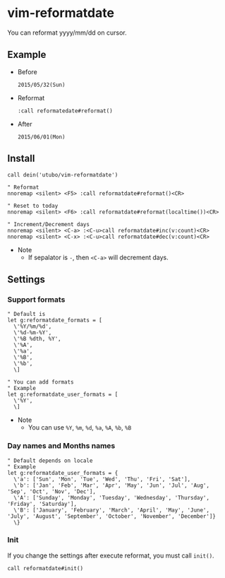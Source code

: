 # vim-reformatdate
You can reformat yyyy/mm/dd on cursor.

## Example
- Before
  ```
  2015/05/32(Sun)
  ```
- Reformat
  ```vim
  :call reformatedate#reformat()
  ```
- After
  ```
  2015/06/01(Mon)
  ```

## Install
```vim
call dein('utubo/vim-reformatdate')

" Reformat
nnoremap <silent> <F5> :call reformatdate#reformat()<CR>

" Reset to today
nnoremap <silent> <F6> :call reformatdate#reformat(localtime())<CR>

" Increment/Decrement days
nnoremap <silent> <C-a> :<C-u>call reformatdate#inc(v:count)<CR>
nnoremap <silent> <C-x> :<C-u>call reformatdate#dec(v:count)<CR>
```
- Note
  - If sepalator is `-`, then `<C-a>` will decrement days.


## Settings
### Support formats
```vim
" Default is
let g:reformatdate_formats = [
  \'%Y/%m/%d',
  \'%d-%m-%Y',
  \'%B %dth, %Y',
  \'%A',
  \'%a',
  \'%B',
  \'%b',
  \]

" You can add formats
" Example
let g:reformatdate_user_formats = [
  \'%Y',
  \]
```
- Note
  - You can use `%Y`, `%m`, `%d`, `%a`, `%A`, `%b`, `%B`

### Day names and Months names
```vim
" Default depends on locale
" Example
let g:reformatdate_user_formats = {
  \'a': ['Sun', 'Mon', 'Tue', 'Wed', 'Thu', 'Fri', 'Sat'],
  \'b': ['Jan', 'Feb', 'Mar', 'Apr', 'May', 'Jun', 'Jul', 'Aug', 'Sep', 'Oct', 'Nov', 'Dec'],
  \'A': ['Sunday', 'Monday', 'Tuesday', 'Wednesday', 'Thursday', 'Friday', 'Saturday'],
  \'B': ['January', 'February', 'March', 'April', 'May', 'June', 'July', 'August', 'September', 'October', 'November', 'December']}
  \}
```

### Init

If you change the settings after execute reformat, you must call `init()`.

```vim
call reformatdate#init()
```

